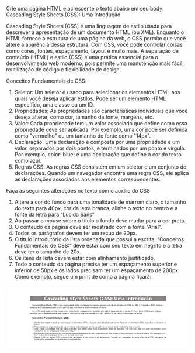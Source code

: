 Crie uma página HTML e acrescente o texto abaixo em seu body:
Cascading Style Sheets (CSS): Uma Introdução

Cascading Style Sheets (CSS) é uma linguagem de estilo usada para descrever a apresentação de um documento HTML (ou XML). Enquanto o HTML fornece a estrutura de uma página da web, o CSS permite que você altere a aparência dessa estrutura. 
Com CSS, você pode controlar coisas como cores, fontes, espaçamento, layout e muito mais. A separação de conteúdo (HTML) e estilo (CSS) é uma prática essencial para o desenvolvimento web moderno, pois permite uma manutenção mais fácil, reutilização de código e flexibilidade de design.

Conceitos Fundamentais de CSS:
1.	Seletor: Um seletor é usado para selecionar os elementos HTML aos quais você deseja aplicar estilos. Pode ser um elemento HTML específico, uma classe ou um ID.
2.	Propriedades: As propriedades são características individuais que você deseja alterar, como cor, tamanho da fonte, margens, etc.
3.	Valor: Cada propriedade tem um valor associado que define como essa propriedade deve ser aplicada. Por exemplo, uma cor pode ser definida como "vermelho" ou um tamanho de fonte como "14px".
4.	Declaração: Uma declaração é composta por uma propriedade e um valor, separados por dois pontos, e terminados por um ponto e vírgula. Por exemplo, color: blue; é uma declaração que define a cor do texto como azul.
5.	Regras CSS: As regras CSS consistem em um seletor e um conjunto de declarações. Quando um navegador encontra uma regra CSS, ele aplica as declarações associadas aos elementos correspondentes.

Faça as seguintes alterações no texto com o auxílio do CSS
1.	Altere a cor do fundo para uma tonalidade de marrom claro, o tamanho do texto para 40px, cor da letra branca, alinhe o texto no centro e a fonte da letra para “Lucida Sans”
2.	Ao passar o mouse sobre o título o fundo deve mudar para a cor preta.
3.	O conteúdo da página deve ser mostrado com a fonte “Arial”.
4.	Todos os parágrafos devem ter um recuo de 20px.
5.	O título introdutório da lista ordenada que possui a escrita: “Conceitos Fundamentais de CSS:” deve estar com seu texto em negrito e a letra deve ter o tamanho de 20x.
6.	Os itens da lista devem estar com alinhamento justificado.
7.	Todo o conteúdo da página precisa ter um espaçamento superior e inferior de 50px e os lados precisam ter um espaçamento de 200px
Como exemplo, segue um print de como a página ficará:

![alt text](image.png)